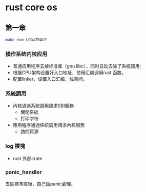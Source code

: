 # rust core os

## 第一章

```bash
make run LOG=TRACE
```

### 操作系统内核应用

- 普通应用程序去掉标准库（gnu libc），同时自动去除了系统调用;
- 根据CPU架构设置好入口地址，使用汇编调用rust 函数。
- 配置linker，设置入口汇编、栈空间。

### 系統調用

- 內核通過系統調用請求SBI服務
  - 關閉系統
  - 打印字符
- 應用程序通過係統調用請求內核服務
  - 訪問資源

### log 模塊

- rust 外部crate

### panic_handler

去除標準庫後，自己做panic處理。
